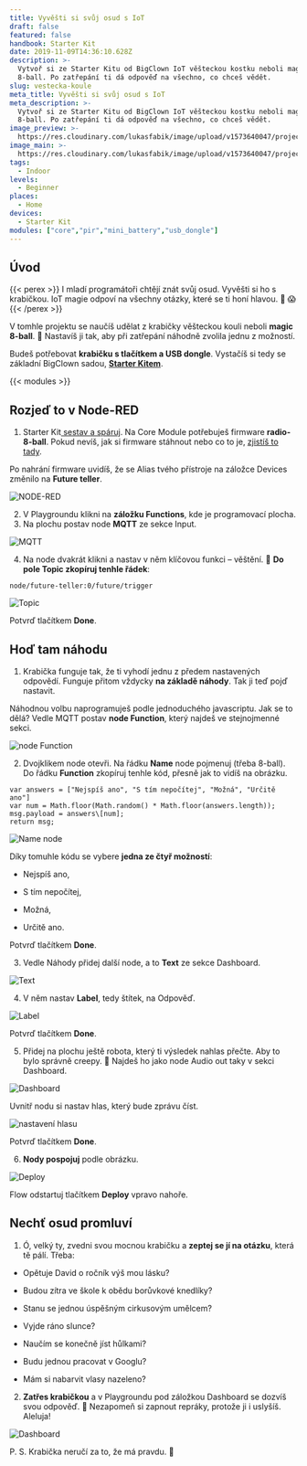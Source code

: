 ```yaml
---
title: Vyvěšti si svůj osud s IoT
draft: false
featured: false
handbook: Starter Kit
date: 2019-11-09T14:36:10.628Z
description: >-
  Vytvoř si ze Starter Kitu od BigClown IoT věšteckou kostku neboli magic
  8-ball. Po zatřepání ti dá odpověď na všechno, co chceš vědět.
slug: vestecka-koule
meta_title: Vyvěšti si svůj osud s IoT
meta_description: >-
  Vytvoř si ze Starter Kitu od BigClown IoT věšteckou kostku neboli magic
  8-ball. Po zatřepání ti dá odpověď na všechno, co chceš vědět.
image_preview: >-
  https://res.cloudinary.com/lukasfabik/image/upload/v1573640047/projects/project_placeholder.jpg
image_main: >-
  https://res.cloudinary.com/lukasfabik/image/upload/v1573640047/projects/project_placeholder.jpg
tags:
  - Indoor
levels:
  - Beginner
places:
  - Home
devices:
  - Starter Kit
modules: ["core","pir","mini_battery","usb_dongle"]
---
```

## Úvod

{{< perex >}}
I mladí programátoři chtějí znát svůj osud. Vyvěšti si ho s krabičkou. IoT magie odpoví na všechny otázky, které se ti honí hlavou. 🔮 😱
{{< /perex >}}

V tomhle projektu se naučíš udělat z krabičky věšteckou kouli neboli **magic 8-ball**. ️🎱 Nastavíš ji tak, aby při zatřepání náhodně zvolila jednu z možností.

Budeš potřebovat **krabičku s tlačítkem a USB dongle**. Vystačíš si tedy se základní BigClown sadou, [**Starter Kitem**](https://shop.bigclown.com/starter-kit/).

{{< modules >}}

## Rozjeď to v Node-RED

1. Starter Kit[ sestav a spáruj](https://www.bigclown.com/cs/handbook/). Na Core Module potřebuješ firmware **radio-8-ball**. Pokud nevíš, jak si firmware stáhnout nebo co to je, [zjistíš to tady](https://www.bigclown.com/cs/academy/jak-nahrat-firmware/).

Po nahrání firmware uvidíš, že se Alias tvého přístroje na záložce Devices změnilo na **Future teller**.

![NODE-RED](https://res.cloudinary.com/lukasfabik/image/upload/v1573310716/projects/vestici-koule/image9.png)

2. V Playgroundu klikni na **záložku Functions**, kde je programovací plocha.
3. Na plochu postav node **MQTT** ze sekce Input.

![MQTT](https://res.cloudinary.com/lukasfabik/image/upload/v1573310714/projects/vestici-koule/image3.png)

4. Na node dvakrát klikni a nastav v něm klíčovou funkci – věštění. 🔮 **Do pole Topic zkopíruj tenhle řádek**:


```
node/future-teller:0/future/trigger
```

![Topic](https://res.cloudinary.com/lukasfabik/image/upload/v1573310714/projects/vestici-koule/image4.png)

Potvrď tlačítkem **Done**.

## Hoď tam náhodu

1. Krabička funguje tak, že ti vyhodí jednu z předem nastavených odpovědí. Funguje přitom vždycky **na základě náhody**. Tak ji teď pojď nastavit.

Náhodnou volbu naprogramuješ podle jednoduchého javascriptu. Jak se to dělá? Vedle MQTT postav **node Function**, který najdeš ve stejnojmenné sekci.

![node Function](https://res.cloudinary.com/lukasfabik/image/upload/v1573310716/projects/vestici-koule/image11.png)

2. Dvojklikem node otevři. Na řádku **Name** node pojmenuj (třeba 8-ball). Do řádku **Function** zkopíruj tenhle kód, přesně jak to vidíš na obrázku.


```
var answers = ["Nejspíš ano", "S tím nepočítej", "Možná", "Určitě ano"]
var num = Math.floor(Math.random() * Math.floor(answers.length));
msg.payload = answers\[num];
return msg;
```

![Name node](https://res.cloudinary.com/lukasfabik/image/upload/v1573310715/projects/vestici-koule/image5.png)

Díky tomuhle kódu se vybere **jedna ze čtyř možností**:

- Nejspíš ano,

- S tím nepočítej,

- Možná,

- Určitě ano.

Potvrď tlačítkem **Done**.

3. Vedle Náhody přidej další node, a to **Text** ze sekce Dashboard.

![Text](https://res.cloudinary.com/lukasfabik/image/upload/v1573310715/projects/vestici-koule/image2.png)

4. V něm nastav **Label**, tedy štítek, na Odpověď.

![Label](https://res.cloudinary.com/lukasfabik/image/upload/v1573310715/projects/vestici-koule/image6.png)

Potvrď tlačítkem **Done**.

5. Přidej na plochu ještě robota, který ti výsledek nahlas přečte. Aby to bylo správně creepy. 🤖 Najdeš ho jako node Audio out taky v sekci Dashboard.

![Dashboard](https://res.cloudinary.com/lukasfabik/image/upload/v1573310715/projects/vestici-koule/image1.png)

Uvnitř nodu si nastav hlas, který bude zprávu číst.

![nastavení hlasu](https://res.cloudinary.com/lukasfabik/image/upload/v1573310716/projects/vestici-koule/image10.png)

Potvrď tlačítkem **Done**.

6. **Nody pospojuj** podle obrázku.

![Deploy](https://res.cloudinary.com/lukasfabik/image/upload/v1573310715/projects/vestici-koule/image8.png)

Flow odstartuj tlačítkem **Deploy** vpravo nahoře.

## Nechť osud promluví

1. Ó, velký ty, zvedni svou mocnou krabičku a **zeptej se jí na otázku**, která tě pálí. Třeba:

- Opětuje David o ročník výš mou lásku?

- Budou zítra ve škole k obědu borůvkové knedlíky?

- Stanu se jednou úspěšným cirkusovým umělcem?

- Vyjde ráno slunce?

- Naučím se konečně jíst hůlkami?

- Budu jednou pracovat v Googlu?

- Mám si nabarvit vlasy nazeleno?

2. **Zatřes krabičkou** a v Playgroundu pod záložkou Dashboard se dozvíš svou odpověď. ️🎱 Nezapomeň si zapnout repráky, protože ji i uslyšíš. Aleluja!

![Dashboard](https://res.cloudinary.com/lukasfabik/image/upload/v1573310715/projects/vestici-koule/image7.png)

P. S. Krabička neručí za to, že má pravdu. 🤡
